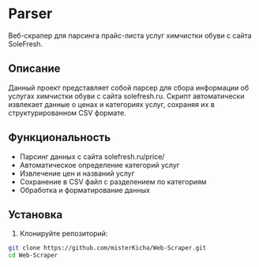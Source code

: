 # Parser

Веб-скрапер для парсинга прайс-листа услуг химчистки обуви с сайта SoleFresh.

## Описание

Данный проект представляет собой парсер для сбора информации об услугах химчистки обуви с сайта solefresh.ru. Скрипт автоматически извлекает данные о ценах и категориях услуг, сохраняя их в структурированном CSV формате.

## Функциональность

- Парсинг данных с сайта solefresh.ru/price/
- Автоматическое определение категорий услуг
- Извлечение цен и названий услуг
- Сохранение в CSV файл с разделением по категориям
- Обработка и форматирование данных


## Установка

1. Клонируйте репозиторий:
```bash
git clone https://github.com/misterKicha/Web-Scraper.git
cd Web-Scraper
